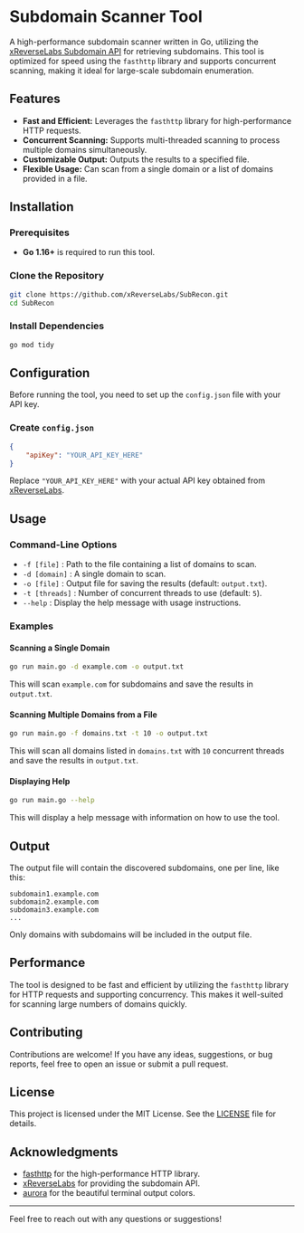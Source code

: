 
# Subdomain Scanner Tool

A high-performance subdomain scanner written in Go, utilizing the [xReverseLabs Subdomain API](https://api.xreverselabs.my.id) for retrieving subdomains. This tool is optimized for speed using the `fasthttp` library and supports concurrent scanning, making it ideal for large-scale subdomain enumeration.

## Features

- **Fast and Efficient:** Leverages the `fasthttp` library for high-performance HTTP requests.
- **Concurrent Scanning:** Supports multi-threaded scanning to process multiple domains simultaneously.
- **Customizable Output:** Outputs the results to a specified file.
- **Flexible Usage:** Can scan from a single domain or a list of domains provided in a file.

## Installation

### Prerequisites

- **Go 1.16+** is required to run this tool.

### Clone the Repository

```bash
git clone https://github.com/xReverseLabs/SubRecon.git
cd SubRecon
```

### Install Dependencies

```bash
go mod tidy
```

## Configuration

Before running the tool, you need to set up the `config.json` file with your API key.

### Create `config.json`

```json
{
    "apiKey": "YOUR_API_KEY_HERE"
}
```

Replace `"YOUR_API_KEY_HERE"` with your actual API key obtained from [xReverseLabs](https://xreverselabs.my.id/clientarea/register).

## Usage

### Command-Line Options

- `-f [file]` : Path to the file containing a list of domains to scan.
- `-d [domain]` : A single domain to scan.
- `-o [file]` : Output file for saving the results (default: `output.txt`).
- `-t [threads]` : Number of concurrent threads to use (default: `5`).
- `--help` : Display the help message with usage instructions.

### Examples

#### Scanning a Single Domain

```bash
go run main.go -d example.com -o output.txt
```

This will scan `example.com` for subdomains and save the results in `output.txt`.

#### Scanning Multiple Domains from a File

```bash
go run main.go -f domains.txt -t 10 -o output.txt
```

This will scan all domains listed in `domains.txt` with `10` concurrent threads and save the results in `output.txt`.

#### Displaying Help

```bash
go run main.go --help
```

This will display a help message with information on how to use the tool.

## Output

The output file will contain the discovered subdomains, one per line, like this:

```plaintext
subdomain1.example.com
subdomain2.example.com
subdomain3.example.com
...
```

Only domains with subdomains will be included in the output file.

## Performance

The tool is designed to be fast and efficient by utilizing the `fasthttp` library for HTTP requests and supporting concurrency. This makes it well-suited for scanning large numbers of domains quickly.

## Contributing

Contributions are welcome! If you have any ideas, suggestions, or bug reports, feel free to open an issue or submit a pull request.

## License

This project is licensed under the MIT License. See the [LICENSE](LICENSE) file for details.

## Acknowledgments

- [fasthttp](https://github.com/valyala/fasthttp) for the high-performance HTTP library.
- [xReverseLabs](https://api.xreverselabs.my.id) for providing the subdomain API.
- [aurora](https://github.com/logrusorgru/aurora) for the beautiful terminal output colors.

---

Feel free to reach out with any questions or suggestions!

